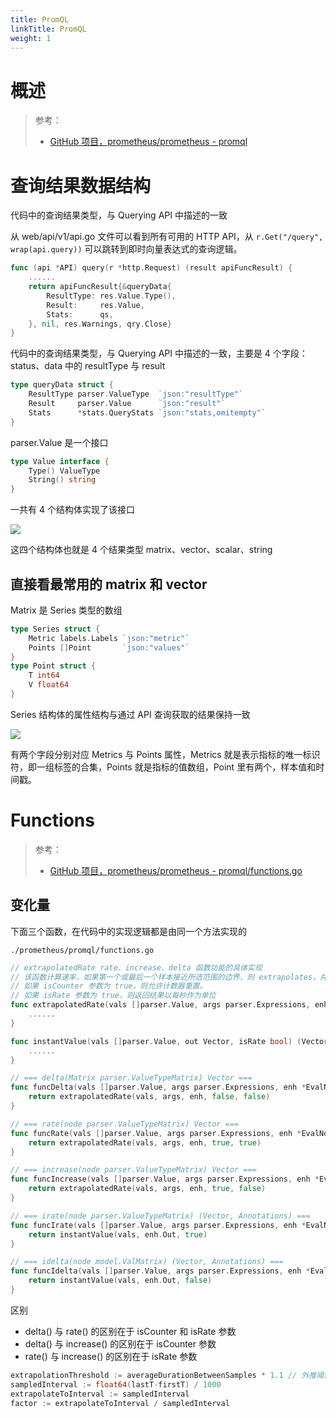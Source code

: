 ```yaml
---
title: PromQL
linkTitle: PromQL
weight: 1
---
```


# 概述

> 参考：
>
> - [GitHub 项目，prometheus/prometheus - promql](https://github.com/prometheus/prometheus/tree/main/promql)

# 查询结果数据结构

代码中的查询结果类型，与 Querying API 中描述的一致

从 web/api/v1/api.go 文件可以看到所有可用的 HTTP API，从 `r.Get("/query", wrap(api.query))` 可以跳转到即时向量表达式的查询逻辑。

```go
func (api *API) query(r *http.Request) (result apiFuncResult) {
	......
	return apiFuncResult{&queryData{
		ResultType: res.Value.Type(),
		Result:     res.Value,
		Stats:      qs,
	}, nil, res.Warnings, qry.Close}
}
```

代码中的查询结果类型，与 Querying API 中描述的一致，主要是 4 个字段：status、data 中的 resultType 与 result

```go
type queryData struct {
	ResultType parser.ValueType  `json:"resultType"`
	Result     parser.Value      `json:"result"`
	Stats      *stats.QueryStats `json:"stats,omitempty"`
}
```

parser.Value 是一个接口

```go
type Value interface {
	Type() ValueType
	String() string
}
```

一共有 4 个结构体实现了该接口

![](https://notes-learning.oss-cn-beijing.aliyuncs.com/dg9h9g/1616068620395-100edb14-c157-4c00-9d02-60937abc9df5.png)

这四个结构体也就是 4 个结果类型 matrix、vector、scalar、string

## 直接看最常用的 matrix 和 vector

Matrix 是 Series 类型的数组

```go
type Series struct {
	Metric labels.Labels `json:"metric"`
	Points []Point       `json:"values"`
}
type Point struct {
	T int64
	V float64
}
```

Series 结构体的属性结构与通过 API 查询获取的结果保持一致

![](https://notes-learning.oss-cn-beijing.aliyuncs.com/dg9h9g/1616068620417-18503054-4f3f-4421-9eea-25d62ca25884.png)

有两个字段分别对应 Metrics 与 Points 属性，Metrics 就是表示指标的唯一标识符，即一组标签的合集，Points 就是指标的值数组，Point 里有两个，样本值和时间戳。

# Functions

> 参考：
>
> - [GitHub 项目，prometheus/prometheus - promql/functions.go](https://github.com/prometheus/prometheus/blob/main/promql/functions.go)

## 变化量

下面三个函数，在代码中的实现逻辑都是由同一个方法实现的

`./prometheus/promql/functions.go`

```go
// extrapolatedRate rate、increase、delta 函数功能的具体实现
// 该函数计算速率，如果第一个或最后一个样本接近所选范围的边界，则 extrapolates，并以每秒或整体返回结果
// 如果 isCounter 参数为 true，则允许计数器重置。
// 如果 isRate 参数为 true，则返回结果以每秒作为单位
func extrapolatedRate(vals []parser.Value, args parser.Expressions, enh *EvalNodeHelper, isCounter bool, isRate bool) Vector {
	......
}

func instantValue(vals []parser.Value, out Vector, isRate bool) (Vector, annotations.Annotations) {
	......
}

// === delta(Matrix parser.ValueTypeMatrix) Vector ===
func funcDelta(vals []parser.Value, args parser.Expressions, enh *EvalNodeHelper) Vector {
	return extrapolatedRate(vals, args, enh, false, false)
}

// === rate(node parser.ValueTypeMatrix) Vector ===
func funcRate(vals []parser.Value, args parser.Expressions, enh *EvalNodeHelper) Vector {
	return extrapolatedRate(vals, args, enh, true, true)
}

// === increase(node parser.ValueTypeMatrix) Vector ===
func funcIncrease(vals []parser.Value, args parser.Expressions, enh *EvalNodeHelper) Vector {
	return extrapolatedRate(vals, args, enh, true, false)
}

// === irate(node parser.ValueTypeMatrix) (Vector, Annotations) ===
func funcIrate(vals []parser.Value, args parser.Expressions, enh *EvalNodeHelper) (Vector, annotations.Annotations) {
	return instantValue(vals, enh.Out, true)
}

// === idelta(node model.ValMatrix) (Vector, Annotations) ===
func funcIdelta(vals []parser.Value, args parser.Expressions, enh *EvalNodeHelper) (Vector, annotations.Annotations) {
	return instantValue(vals, enh.Out, false)
}
```

区别

- delta() 与 rate() 的区别在于 isCounter 和 isRate 参数
- delta() 与 increase() 的区别在于 isCounter 参数
- rate() 与 increase() 的区别在于 isRate 参数

```go
extrapolationThreshold := averageDurationBetweenSamples * 1.1 // 外推阈值
sampledInterval := float64(lastT-firstT) / 1000
extrapolateToInterval := sampledInterval
factor := extrapolateToInterval / sampledInterval
```

